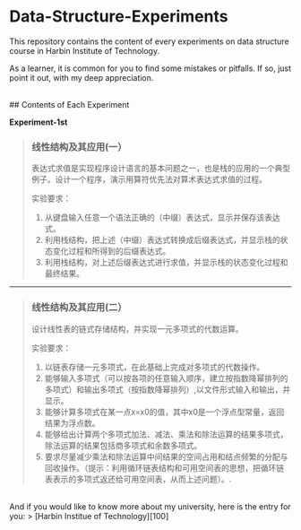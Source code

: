 # Data-Structure-Experiments

This repository contains the content of every experiments on data structure course in Harbin Institute of Technology.

As a learner, it is common for you to find some mistakes or pitfalls. If so, just point it out, with my deep appreciation.

<br>
## Contents of Each Experiment

**Experiment-1st**

> ### 线性结构及其应用(一）
> 表达式求值是实现程序设计语言的基本问题之一，也是栈的应用的一个典型例子。设计一个程序，演示用算符优先法对算术表达式求值的过程。
>
> 实验要求：
>
> 1. 从键盘输入任意一个语法正确的（中缀）表达式，显示并保存该表达式。
> 2. 利用栈结构，把上述（中缀）表达式转换成后缀表达式，并显示栈的状态变化过程和所得到的后缀表达式。
> 3. 利用栈结构，对上述后缀表达式进行求值，并显示栈的状态变化过程和最终结果。

- - -

> ### 线性结构及其应用(二）
> 设计线性表的链式存储结构，并实现一元多项式的代数运算。
>
> 实验要求：
>
> 1. 以链表存储一元多项式，在此基础上完成对多项式的代数操作。
> 2. 能够输入多项式（可以按各项的任意输入顺序，建立按指数降幂排列的多项式）和输出多项式（按指数降幂排列）,以文件形式输入和输出，并显示。
> 3. 能够计算多项式在某一点x=x0的值，其中x0是一个浮点型常量，返回结果为浮点数。
> 4. 能够给出计算两个多项式加法、减法、乘法和除法运算的结果多项式，除法运算的结果包括商多项式和余数多项式。
> 5. 要求尽量减少乘法和除法运算中间结果的空间占用和结点频繁的分配与回收操作。（提示：利用循环链表结构和可用空间表的思想，把循环链表表示的多项式返还给可用空间表，从而上述问题）。.

<br>
And if you would like to know more about my university, here is the entry for you:
> [Harbin Institue of Technology][100]

[1]: https://github.com/ANDI-Mckee/Data-Structure-Experiments/tree/master/The-1st "Go to the code page"
[100]: https://en.wikipedia.org/wiki/Harbin_Institute_of_Technology "More information"
